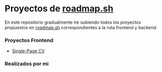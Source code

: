 # Proyectos de [roadmap.sh](https://roadmap.sh)

En este repositorio gradualmente ire subiendo todos los proyectos propuestos en [roadmap.sh](https://roadmap.sh) correspondientes a la ruta frontend y backend.

### Proyectos Frontend

- [Single-Page CV](https://roadmap.sh/projects/single-page-cv)


### Realizados por mi
